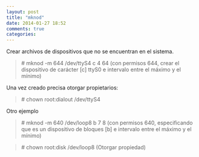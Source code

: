 ```yaml
---
layout: post
title: "mknod"
date: 2014-01-27 18:52
comments: true
categories: 
---
```

Crear archivos de dispositivos que no se encuentran en el sistema.

>\# mknod -m 644  /dev/ttyS4 c 4 64 (con permisos 644, crear el dispositivo de carácter [c] ttyS0 e intervalo entre el máximo y el mínimo)

Una vez creado precisa otorgar propietarios:

>\# chown root:dialout /dev/ttyS4

Otro ejemplo

>\# mknod -m 640 /dev/loop8 b 7 8 (con permisos 640, especificando que es un dispositivo de bloques [b] e intervalo entre el máximo y el mínimo)

>\# chown root:disk /dev/loop8 (Otorgar propiedad)

